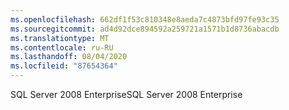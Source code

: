 ```yaml
---
ms.openlocfilehash: 662df1f53c810348e8aeda7c4873bfd97fe93c35
ms.sourcegitcommit: ad4d92dce894592a259721a1571b1d8736abacdb
ms.translationtype: MT
ms.contentlocale: ru-RU
ms.lasthandoff: 08/04/2020
ms.locfileid: "87654364"
---
```

<span data-ttu-id="475d3-101">SQL Server 2008 Enterprise</span><span class="sxs-lookup"><span data-stu-id="475d3-101">SQL Server 2008 Enterprise</span></span>
